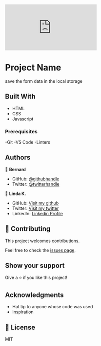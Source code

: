 ![](http://127.0.0.1:5500/index.html)

# Project Name
 
 save the form data in the local storage


## Built With

- HTML
- CSS
- Javascript

### Prerequisites
-Git
-VS Code
-Linters

## Authors

👤 **Bernard**

- GitHub: [@githubhandle](https://github.com/telanet)
- Twitter: [@twitterhandle](https://twitter.com/Ben54647605)

👤 **Linda K.**

- GitHub: [Visit my github](https://github.com/keza681)
- Twitter: [Visit my twitter](https://twitter.com/LKeza19)
- LinkedIn: [Linkedin Profile](https://www.linkedin.com/in/linda-keza-a10150218/)


## 🤝 Contributing

This project welcomes contributions.

Feel free to check the [issues page](../../issues/).

## Show your support

Give a ⭐ if you like this project!

## Acknowledgments

- Hat tip to anyone whose code was used
- Inspiration

## 📝 License
MIT
